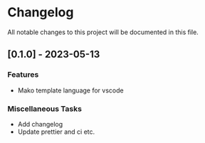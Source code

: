 # Changelog

All notable changes to this project will be documented in this file.

## [0.1.0] - 2023-05-13

### Features

- Mako template language for vscode

### Miscellaneous Tasks

- Add changelog
- Update prettier and ci etc.

<!-- generated by git-cliff -->
